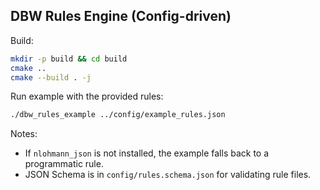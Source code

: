 ## DBW Rules Engine (Config-driven)

Build:

```bash
mkdir -p build && cd build
cmake ..
cmake --build . -j
```

Run example with the provided rules:

```bash
./dbw_rules_example ../config/example_rules.json
```

Notes:
- If `nlohmann_json` is not installed, the example falls back to a programmatic rule.
- JSON Schema is in `config/rules.schema.json` for validating rule files.

